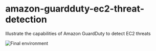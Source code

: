 # amazon-guardduty-ec2-threat-detection

Illustrate the capabilities of Amazon GuardDuty to detect EC2 threats

![Final environment](https://user-images.githubusercontent.com/3911650/42183996-13a10820-7e01-11e8-906b-1974b24a2eba.png)
